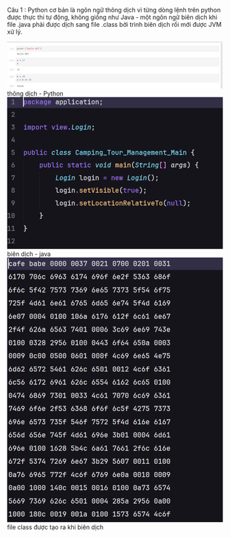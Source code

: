 Câu 1 : Python cơ bản là ngôn ngữ thông dịch vì từng dòng lệnh trên python được thực thi tự động, không giống như Java - một ngôn ngữ biên dịch khi file .java phải được dịch sang file .class bởi trình biên dịch rồi mới được JVM xử lý.

![alt text](image.png)
thông dịch - Python
![alt text](image-1.png)
biên dịch - java
![alt text](image-2.png)
file class được tạo ra khi biên dịch 